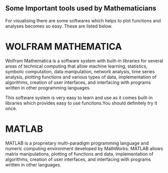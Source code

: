 ## Some Important tools used by Mathematicians

For visualising there are some softwares which helps to plot functions and analyses becomes so easy. These are listed below.

# WOLFRAM MATHEMATICA
Wolfram Mathematica is a software system with built-in libraries for several areas of technical computing that allow machine learning, statistics, symbolic computation, data manipulation, network analysis, time series analysis, plotting functions and various types of data, implementation of algorithms, creation of user interfaces, and interfacing with programs written in other programming languages.

This software system is very easy to learn and use as it comes built-in libraries which provides easy to use funcitons.You should definitely try it once.

# MATLAB
MATLAB is a proprietary multi-paradigm programming language and numeric computing environment developed by MathWorks. MATLAB allows matrix manipulations, plotting of functions and data, implementation of algorithms, creation of user interfaces, and interfacing with programs written in other languages.
